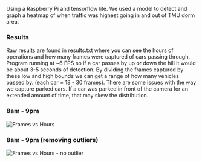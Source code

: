 Using a Raspberry Pi and tensorflow lite. We used a model to detect and graph a heatmap of when traffic was highest going in and out of TMU dorm area. 

### Results
Raw results are found in results.txt where you can see the hours of operations and how many frames were captured of cars passing through. Program running at ~6 FPS so if a car passes by up or down the hill it would be about 3-5 seconds of detection. By dividing the frames captured by these low and high bounds we can get a range of how many vehicles passed by. (each car = 18 - 30 frames). There are some issues with the way we capture parked cars. If a car was parked in front of the camera for an extended amount of time, that may skew the distribution. 

### 8am - 9pm
![Frames vs  Hours](https://user-images.githubusercontent.com/75053404/235727435-bc9132a9-c615-4b21-87d5-e01c5c623ebb.png)

### 8am - 9pm (removing outliers)
![Frames vs  Hours - no outlier](https://user-images.githubusercontent.com/75053404/235727534-c3baf10e-d6e6-42b3-aa5b-d1c07cd1c066.png)
